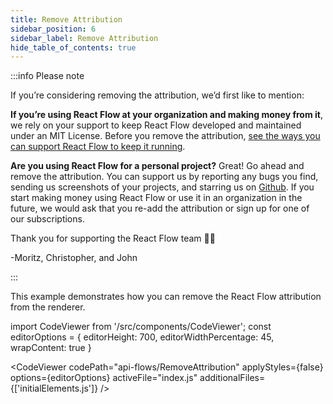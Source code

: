 ```yaml
---
title: Remove Attribution
sidebar_position: 6
sidebar_label: Remove Attribution
hide_table_of_contents: true
---
```


:::info Please note

If you’re considering removing the attribution, we’d first like to mention:

**If you’re using React Flow at your organization and making money from it**, we rely on your support to keep React Flow developed and maintained under an MIT License. Before you remove the attribution, [see the ways you can support React Flow to keep it running](https://pro.reactflow.dev/pricing).

**Are you using React Flow for a personal project?** Great! Go ahead and remove the attribution. You can support us by reporting any bugs you find, sending us screenshots of your projects, and starring us on [Github](https://github.com/wbkd/react-flow). If you start making money using React Flow or use it in an organization in the future, we would ask that you re-add the attribution or sign up for one of our subscriptions.

Thank you for supporting the React Flow team ✌🏻

-Moritz, Christopher, and John

:::

This example demonstrates how you can remove the React Flow attribution from the renderer.

import CodeViewer from '/src/components/CodeViewer';
const editorOptions = { editorHeight: 700, editorWidthPercentage: 45, wrapContent: true }

<CodeViewer codePath="api-flows/RemoveAttribution" applyStyles={false} options={editorOptions} activeFile="index.js" additionalFiles={['initialElements.js']} />
